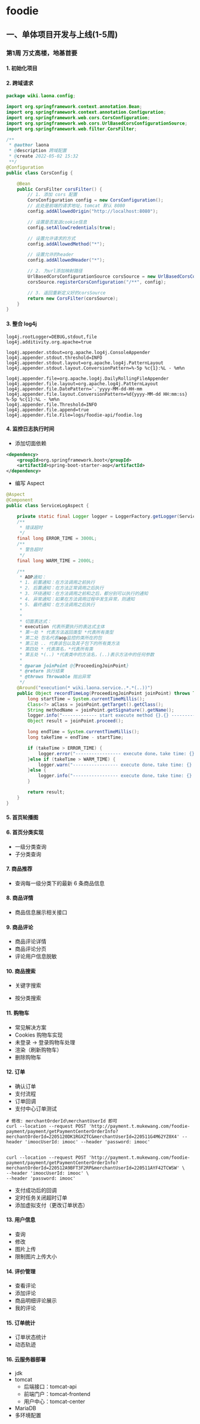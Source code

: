 # foodie

## 一、单体项目开发与上线(1-5周)

### 第1周 万丈高楼，地基首要

#### 1. 初始化项目

#### 2. 跨域请求

```java
package wiki.laona.config;

import org.springframework.context.annotation.Bean;
import org.springframework.context.annotation.Configuration;
import org.springframework.web.cors.CorsConfiguration;
import org.springframework.web.cors.UrlBasedCorsConfigurationSource;
import org.springframework.web.filter.CorsFilter;

/**
 * @author laona
 * @description 跨域配置
 * @create 2022-05-02 15:32
 **/
@Configuration
public class CorsConfig {

    @Bean
    public CorsFilter corsFilter() {
        // 1. 添加 cors 配置
        CorsConfiguration config = new CorsConfiguration();
        // 此处是前端的请求地址，tomcat 默认 8080
        config.addAllowedOrigin("http://localhost:8080");

        // 设置是否发送cookie信息
        config.setAllowCredentials(true);

        // 设置允许请求的方式
        config.addAllowedMethod("*");

        // 设置允许的header
        config.addAllowedHeader("*");

        // 2. 为url添加映射路径
        UrlBasedCorsConfigurationSource corsSource = new UrlBasedCorsConfigurationSource();
        corsSource.registerCorsConfiguration("/**", config);

        // 3. 返回重新定义好的corsSource
        return new CorsFilter(corsSource);
    }
}

```



#### 3. 整合 log4j

```properties
log4j.rootLogger=DEBUG,stdout,file
log4j.additivity.org.apache=true

log4j.appender.stdout=org.apache.log4j.ConsoleAppender
log4j.appender.stdout.threshold=INFO
log4j.appender.stdout.layout=org.apache.log4j.PatternLayout
log4j.appender.stdout.layout.ConversionPattern=%-5p %c{1}:%L - %m%n

log4j.appender.file=org.apache.log4j.DailyRollingFileAppender
log4j.appender.file.layout=org.apache.log4j.PatternLayout
log4j.appender.file.DatePattern='.'yyyy-MM-dd-HH-mm
log4j.appender.file.layout.ConversionPattern=%d{yyyy-MM-dd HH:mm:ss} %-5p %c{1}:%L - %m%n
log4j.appender.file.Threshold=INFO
log4j.appender.file.append=true
log4j.appender.file.File=logs/foodie-api/foodie.log
```



#### 4. 监控日志执行时间

- 添加切面依赖

```xml
<dependency>
    <groupId>org.springframework.boot</groupId>
    <artifactId>spring-boot-starter-aop</artifactId>
</dependency>
```

- 编写 Aspect

```java
@Aspect
@Component
public class ServiceLogAspect {

    private static final Logger logger = LoggerFactory.getLogger(ServiceLogAspect.class);
    /**
     * 错误超时
     */
    final long ERROR_TIME = 3000L;
    /**
     * 警告超时
     */
    final long WARM_TIME = 2000L;

    /**
     * AOP通知：
     * 1. 前置通知：在方法调用之前执行
     * 2. 后置通知：在方法正常调用之后执行
     * 3. 环绕通知：在方法调用之前和之后，都分别可以执行的通知
     * 4. 异常通知：如果在方法调用过程中发生异常，则通知
     * 5. 最终通知：在方法调用之后执行
     *
     *
     * 切面表达式：
     * execution 代表所要执行的表达式主体
     * 第一处 * 代表方法返回类型 *代表所有类型
     * 第二处 包名代表aop监控的类所在的包
     * 第三处 .. 代表该包以及其子包下的所有类方法
     * 第四处 * 代表类名，*代表所有类
     * 第五处 *(..) *代表类中的方法名，(..)表示方法中的任何参数
     *
     * @param joinPoint @{ProceedingJoinPoint}
     * @return 执行结果
     * @throws Throwable 抛出异常
     */
    @Around("execution(* wiki.laona.service..*.*(..))")
    public Object recordTimeLog(ProceedingJoinPoint joinPoint) throws Throwable {
        long startTime = System.currentTimeMillis();
        Class<?> aClass = joinPoint.getTarget().getClass();
        String methodName = joinPoint.getSignature().getName();
        logger.info("------------- start execute method {}.{} -----------", aClass, methodName);
        Object result = joinPoint.proceed();

        long endTime = System.currentTimeMillis();
        long takeTime = endTime - startTime;

        if (takeTime > ERROR_TIME) {
            logger.error("----------------- execute done，take time: {} ms ---------------", takeTime);
        }else if (takeTime > WARM_TIME) {
            logger.warn("----------------- execute done，take time: {} ms ---------------", takeTime);
        }else {
            logger.info("----------------- execute done，take time: {} ms ---------------", takeTime);
        }

        return result;
    }
}
```



#### 5. 首页轮播图

#### 6. 首页分类实现

- 一级分类查询
- 子分类查询

#### 7. 商品推荐

- 查询每一级分类下的最新 6 条商品信息

#### 8. 商品详情

- 商品信息展示相关接口

#### 9. 商品评论

- 商品评论详情
- 商品评论分页
- 评论用户信息脱敏

#### 10. 商品搜索

- 关键字搜索

- 按分类搜索

#### 11. 购物车

- 常见解决方案
- Cookies 购物车实现
- 未登录 -> 登录购物车处理
- 渲染（刷新购物车）
- 删除购物车

#### 12. 订单

- 确认订单
- 支付流程
- 订单回调
- 支付中心订单测试
```shell
# 修改: merchantOrderId\merchantUserId 即可
curl --location --request POST 'http://payment.t.mukewang.com/foodie-payment/payment/getPaymentCenterOrderInfo?merchantOrderId=2205120DK1RGXZTC&merchantUserId=220511G4M62YZ0X4' --header 'imoocUserId: imooc' --header 'password: imooc'


curl --location --request POST 'http://payment.t.mukewang.com/foodie-payment/payment/getPaymentCenterOrderInfo?merchantOrderId=220512A9BFT3F2RP&merchantUserId=220511AYF42TCWSW' \
--header 'imoocUserId: imooc' \
--header 'password: imooc'
```
- 支付成功后的回调
- 定时任务关闭超时订单
- 添加虚拟支付（更改订单状态）

#### 13. 用户信息

- 查询
- 修改
- 图片上传
- 限制图片上传大小

####  14. 评价管理

- 查看评论
- 添加评论
- 商品明细评论展示
- 我的评论

#### 15. 订单统计

- 订单状态统计
- 动态轨迹

#### 16. 云服务器部署

- jdk
- tomcat
  - 后端接口：tomcat-api
  - 前端门户：tomcat-frontend
  - 用户中心：tomcat-center
- MariaDB
- 多环境配置
